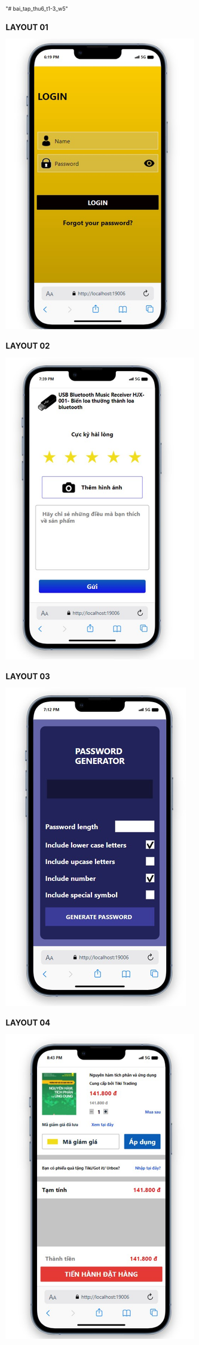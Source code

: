 "# bai_tap_thu6_t1-3_w5" 
## LAYOUT 01 
![Ảnh home page phần 1](https://github.com/Vu14082002/bai_tap_thu6_t1-3_w5/blob/master/ketqua/layout01.jpg)
## LAYOUT 02
![Ảnh home page phần 1](https://github.com/Vu14082002/bai_tap_thu6_t1-3_w5/blob/master/ketqua/layout02.jpg)
## LAYOUT 03
![Ảnh home page phần 1](https://github.com/Vu14082002/bai_tap_thu6_t1-3_w5/blob/master/ketqua/layout03.jpg)
## LAYOUT 04
![Ảnh home page phần 1](https://github.com/Vu14082002/bai_tap_thu6_t1-3_w5/blob/master/ketqua/layout04.jpg)